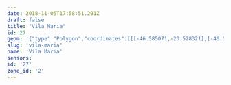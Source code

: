 ```yaml
---
date: 2018-11-05T17:58:51.201Z
draft: false
title: "Vila Maria"
id: 27
geom: '{"type":"Polygon","coordinates":[[[-46.585071,-23.528321],[-46.58378,-23.527952],[-46.581142,-23.527353],[-46.578905,-23.526739],[-46.576481,-23.526223],[-46.575385,-23.52616],[-46.572202,-23.526447],[-46.570206,-23.526165],[-46.569104,-23.525807],[-46.566064,-23.524156],[-46.565279,-23.523817],[-46.564377,-23.523572],[-46.563422,-23.523392],[-46.561212,-23.523495],[-46.55996,-23.523479],[-46.559311,-23.523392],[-46.558706,-23.523224],[-46.557144,-23.522279],[-46.556309,-23.521325],[-46.556015,-23.520798],[-46.555762,-23.520147],[-46.555684,-23.518828],[-46.556497,-23.515048],[-46.556473,-23.513774],[-46.556392,-23.512934],[-46.556116,-23.511692],[-46.555496,-23.510025],[-46.555871,-23.509798],[-46.556245,-23.509378],[-46.55753,-23.508389],[-46.558428,-23.507803],[-46.559121,-23.507118],[-46.559531,-23.505838],[-46.55935,-23.504891],[-46.559345,-23.504511],[-46.55944,-23.504229],[-46.56081,-23.502074],[-46.561601,-23.500704],[-46.562095,-23.500108],[-46.562172,-23.49992],[-46.562167,-23.499608],[-46.568139,-23.503857],[-46.568362,-23.503944],[-46.568536,-23.503928],[-46.569153,-23.503686],[-46.569899,-23.503139],[-46.570614,-23.502402],[-46.570615,-23.501463],[-46.571016,-23.501382],[-46.573504,-23.498954],[-46.574304,-23.498098],[-46.577157,-23.495537],[-46.577585,-23.495384],[-46.579438,-23.495096],[-46.58142,-23.49501],[-46.583006,-23.494798],[-46.584241,-23.49497],[-46.584798,-23.495174],[-46.587589,-23.497807],[-46.5882,-23.498586],[-46.588595,-23.498897],[-46.589962,-23.499124],[-46.592248,-23.500413],[-46.593229,-23.500033],[-46.593389,-23.500594],[-46.593367,-23.501695],[-46.593534,-23.502261],[-46.593685,-23.502441],[-46.595012,-23.503418],[-46.596007,-23.50404],[-46.596861,-23.506001],[-46.595932,-23.50744],[-46.595744,-23.507858],[-46.595707,-23.508102],[-46.595424,-23.508185],[-46.594952,-23.509461],[-46.594896,-23.510108],[-46.594919,-23.510794],[-46.594978,-23.510758],[-46.595142,-23.510797],[-46.595328,-23.520106],[-46.595439,-23.520458],[-46.59616,-23.521461],[-46.596319,-23.52212],[-46.596067,-23.523664],[-46.59536,-23.524935],[-46.595319,-23.525263],[-46.5955,-23.525569],[-46.595633,-23.525647],[-46.595916,-23.526143],[-46.597078,-23.527622],[-46.595391,-23.528886],[-46.59468,-23.529309],[-46.592561,-23.529854],[-46.59191,-23.529892],[-46.591008,-23.529844],[-46.587886,-23.529091],[-46.585071,-23.528321]]]}'
slug: 'vila-maria'
name: 'Vila Maria'
sensors:
id: '27'
zone_id: '2'
---
```

		